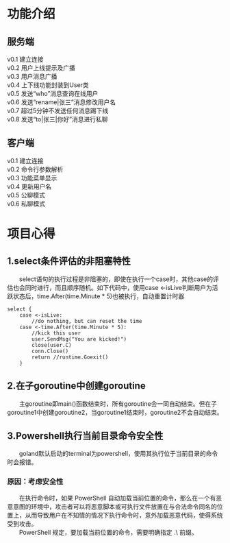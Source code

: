 # 功能介绍
## 服务端
v0.1 建立连接  
v0.2 用户上线提示及广播  
v0.3 用户消息广播  
v0.4 上下线功能封装到User类  
v0.5 发送“who”消息查询在线用户  
v0.6 发送“rename|张三”消息修改用户名  
v0.7 超过5分钟不发送任何消息踢下线  
v0.8 发送“to|张三|你好”消息进行私聊

## 客户端
v0.1 建立连接  
v0.2 命令行参数解析  
v0.3 功能菜单显示  
v0.4 更新用户名  
v0.5 公聊模式  
v0.6 私聊模式  
# 项目心得
## 1.select条件评估的非阻塞特性
&emsp;&emsp;select语句的执行过程是非阻塞的，即使在执行一个case时，其他case的评估也会同时进行，而且顺序随机。如下代码中，使用case <-isLive判断用户为活跃状态后，time.After(time.Minute * 5)也被执行，自动重置计时器  
```
select {
	case <-isLive:
		//do nothing, but can reset the time
	case <-time.After(time.Minute * 5):
		//kick this user
		user.SendMsg("You are kicked!")
		close(user.C)
		conn.Close()
		return //runtime.Goexit()
	}
```

## 2.在子goroutine中创建goroutine
&emsp;&emsp;主goroutine即main()函数结束时，所有goroutine会一同自动结束。但在子goroutine1中创建goroutine2，当goroutine1结束时，goroutine2不会自动结束。

## 3.Powershell执行当前目录命令安全性
&emsp;&emsp;goland默认启动的terminal为powershell，使用其执行位于当前目录的命令时会报错。  
### 原因：考虑安全性 
&emsp;&emsp;在执行命令时，如果 PowerShell 自动加载当前位置的命令，那么在一个有恶意意图的环境中，攻击者可以将恶意脚本或可执行文件放置在与合法命令同名的位置上，从而导致用户在不知情的情况下执行命令时，意外加载恶意代码，使得系统受到攻击。   
&emsp;&emsp;PowerShell 规定，要加载当前位置的命令，需要明确指定 .\ 前缀。  